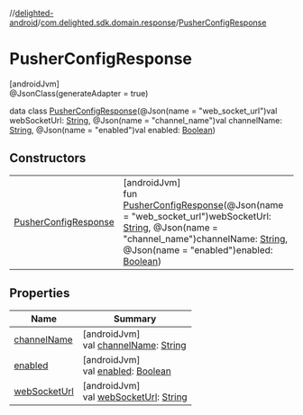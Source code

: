 //[delighted-android](../../../index.md)/[com.delighted.sdk.domain.response](../index.md)/[PusherConfigResponse](index.md)

# PusherConfigResponse

[androidJvm]\
@JsonClass(generateAdapter = true)

data class [PusherConfigResponse](index.md)(@Json(name = &quot;web_socket_url&quot;)val webSocketUrl: [String](https://kotlinlang.org/api/latest/jvm/stdlib/kotlin/-string/index.html), @Json(name = &quot;channel_name&quot;)val channelName: [String](https://kotlinlang.org/api/latest/jvm/stdlib/kotlin/-string/index.html), @Json(name = &quot;enabled&quot;)val enabled: [Boolean](https://kotlinlang.org/api/latest/jvm/stdlib/kotlin/-boolean/index.html))

## Constructors

| | |
|---|---|
| [PusherConfigResponse](-pusher-config-response.md) | [androidJvm]<br>fun [PusherConfigResponse](-pusher-config-response.md)(@Json(name = &quot;web_socket_url&quot;)webSocketUrl: [String](https://kotlinlang.org/api/latest/jvm/stdlib/kotlin/-string/index.html), @Json(name = &quot;channel_name&quot;)channelName: [String](https://kotlinlang.org/api/latest/jvm/stdlib/kotlin/-string/index.html), @Json(name = &quot;enabled&quot;)enabled: [Boolean](https://kotlinlang.org/api/latest/jvm/stdlib/kotlin/-boolean/index.html)) |

## Properties

| Name | Summary |
|---|---|
| [channelName](channel-name.md) | [androidJvm]<br>val [channelName](channel-name.md): [String](https://kotlinlang.org/api/latest/jvm/stdlib/kotlin/-string/index.html) |
| [enabled](enabled.md) | [androidJvm]<br>val [enabled](enabled.md): [Boolean](https://kotlinlang.org/api/latest/jvm/stdlib/kotlin/-boolean/index.html) |
| [webSocketUrl](web-socket-url.md) | [androidJvm]<br>val [webSocketUrl](web-socket-url.md): [String](https://kotlinlang.org/api/latest/jvm/stdlib/kotlin/-string/index.html) |
